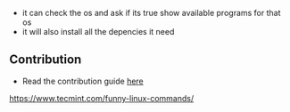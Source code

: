- it can check the os and ask if its true show available programs for that os
- it will also install all the depencies it need


## Contribution
- Read the contribution guide [here](./src/CONTRIBUTING.MD)

https://www.tecmint.com/funny-linux-commands/